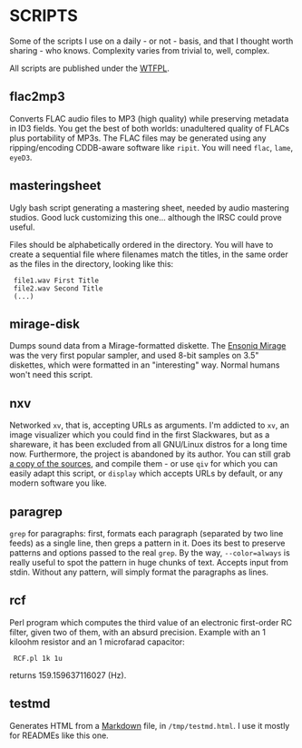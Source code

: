 SCRIPTS
=======

Some of the scripts I use on a daily - or not - basis, and that I thought
worth sharing - who knows. Complexity varies from trivial to, well, complex.

All scripts are published under the [WTFPL](http://www.wtfpl.net/).

flac2mp3
--------

Converts FLAC audio files to MP3 (high quality) while preserving metadata
in ID3 fields. You get the best of both worlds: unadultered quality of FLACs plus 
portability of MP3s. The FLAC files may be generated using any ripping/encoding
CDDB-aware software like `ripit`. You will need `flac`, `lame`, `eyeD3`.

masteringsheet
--------------

Ugly bash script generating a mastering sheet, needed by audio mastering studios.
Good luck customizing this one... although the IRSC could prove useful.

Files should be alphabetically ordered in the directory.
You will have to create a sequential file where filenames match the titles, in the same order
as the files in the directory, looking like this:

     file1.wav First Title
     file2.wav Second Title
     (...)

mirage-disk
-----------
Dumps sound data from a Mirage-formatted diskette.
The [Ensoniq Mirage](http://www.vintagesynth.com/ensoniq/ens_mirage.php) was the very 
first popular sampler, and used 8-bit samples on 3.5" diskettes, 
which were formatted in an "interesting" way. 
Normal humans won't need this script.

nxv
---

Networked `xv`, that is, accepting URLs as arguments.
I'm addicted to `xv`, an image visualizer which you could find in the first Slackwares, but
as a shareware, it has been excluded from all GNU/Linux distros for a long time now. 
Furthermore, the project is abandoned by its author.
You can still grab [a copy of the sources](http://www.trilon.com/xv/downloads.html), 
and compile them - or use `qiv` for which you can easily adapt this script, or `display`
which accepts URLs by default, or any modern software you like.

paragrep
--------

`grep` for paragraphs: first, formats each paragraph (separated by two line feeds) as a single line, 
then greps a pattern in it. Does its best to preserve patterns and options passed to the real `grep`.
By the way, `--color=always` is really useful to spot the pattern in huge chunks of text.
Accepts input from stdin. Without any pattern, will simply format the paragraphs as lines.

rcf
---

Perl program which computes the third value of an electronic first-order RC filter, given 
two of them, with an absurd precision. 
Example with an 1 kiloohm resistor and an 1 microfarad capacitor:

     RCF.pl 1k 1u

returns 159.159637116027 (Hz).

testmd
------

Generates HTML from a [Markdown](http://daringfireball.net/projects/markdown/) file, 
in `/tmp/testmd.html`. I use it mostly for READMEs like this one.




